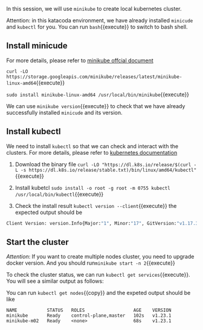 In this session, we will use `minikube` to create local kubernetes cluster.

Attention: in this katacoda environment, we have already installed `minicude` and `kubectl` for you.
You can run `bash`{{execute}} to switch to bash shell.

## Install minicude

For more details, please refer to [minikube offcial document](https://minikube.sigs.k8s.io/docs/start/)

`curl -LO https://storage.googleapis.com/minikube/releases/latest/minikube-linux-amd64`{{execute}}

`sudo install minikube-linux-amd64 /usr/local/bin/minikube`{{execute}}

We can use `minikube version`{{execute}} to check that we have already successfully installed `minicude` and its version.

## Install kubectl

We need to install `kubectl` so that we can check and interact with the clusters.
For more details, please refer to [kubernetes documentation](https://kubernetes.io/docs/tasks/tools/install-kubectl-linux/)

1. Download the binary file
   `curl -LO "https://dl.k8s.io/release/$(curl -L -s https://dl.k8s.io/release/stable.txt)/bin/linux/amd64/kubectl"`{{execute}}

2. Install kubetcl
   `sudo install -o root -g root -m 0755 kubectl /usr/local/bin/kubectl`{{execute}}

3. Check the install result
   `kubectl version --client`{{execute}}
   the expected output should be

``` sh
Client Version: version.Info{Major:"1", Minor:"17", GitVersion:"v1.17.3", GitCommit:"06ad960bfd03b39c8310aaf92d1e7c12ce618213", GitTreeState:"clean", BuildDate:"2020-02-11T18:14:22Z", GoVersion:"go1.13.6", Compiler:"gc", Platform:"linux/amd64"}
```

<!-- ## Start the cluster

To lanuch a cluster, we can run this command `minikube start`{{execute}}. The shell would told you that `kubectl` is now configured to use `minikube` if it succeeds. It may need serveral minites to finish.

To check the cluster status, we can run `kubectl get services`{{execute}}. You will see a similar output as follows:

```sh
NAME TYPE CLUSTER-IP EXTERNAL-IP PORT(S) AGE
kubernetes ClusterIP xxx.xx.x.x <none> 443/TCP 9s
```

We can run `kubectl get nodes`{{execute}} to check node status. -->

## Start the cluster

*Attention*: If you want to create multiple nodes cluster, you need to upgrade docker version. And you should run`minikube start -n 2`{{execute}}

To check the cluster status, we can run `kubectl get services`{{execute}}. You will see a similar output as follows:

You can run `kubectl get nodes`{{copy}} and the expeted output should be like
```
NAME           STATUS   ROLES                  AGE    VERSION
minikube       Ready    control-plane,master   102s   v1.23.1
minikube-m02   Ready    <none>                 68s    v1.23.1
```